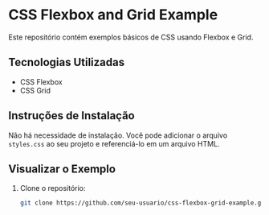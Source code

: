 # CSS Flexbox and Grid Example

Este repositório contém exemplos básicos de CSS usando Flexbox e Grid.

## Tecnologias Utilizadas

- CSS Flexbox
- CSS Grid

## Instruções de Instalação

Não há necessidade de instalação. Você pode adicionar o arquivo `styles.css` ao seu projeto e referenciá-lo em um arquivo HTML.

## Visualizar o Exemplo

1. Clone o repositório:
   ```bash
   git clone https://github.com/seu-usuario/css-flexbox-grid-example.git
